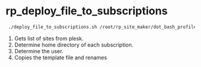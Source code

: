 # rp_deploy_file_to_subscriptions

```bash
 ./deploy_file_to_subscriptions.sh /root/rp_site_maker/dot_bash_profile.template .bash_profile
```
1. Gets list of sites from plesk. 
2. Determine home directory of each subscription.
3. Determine the user. 
4. Copies the template file and renames 


